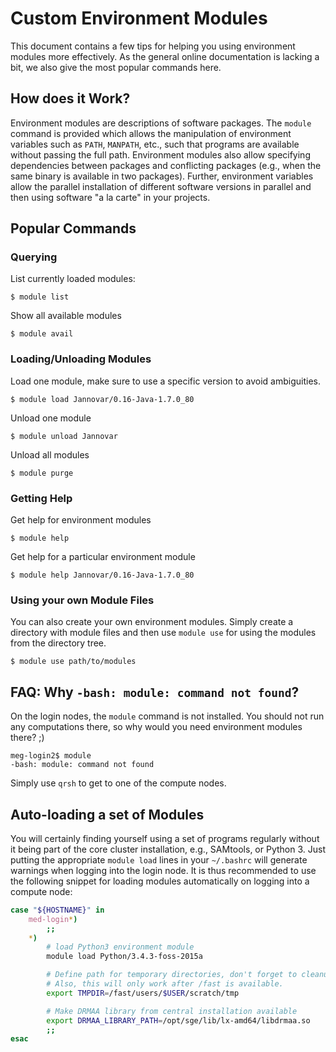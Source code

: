 # Custom Environment Modules

This document contains a few tips for helping you using environment modules more effectively.
As the general online documentation is lacking a bit, we also give the most popular commands here.

## How does it Work?

Environment modules are descriptions of software packages.
The `module` command is provided which allows the manipulation of environment variables such as `PATH`, `MANPATH`, etc., such that programs are available without passing the full path.
Environment modules also allow specifying dependencies between packages and conflicting packages (e.g., when the same binary is available in two packages).
Further, environment variables allow the parallel installation of different software versions in parallel and then using software "a la carte" in your projects.

## Popular Commands

### Querying

List currently loaded modules:

```terminal
$ module list
```

Show all available modules

```terminal
$ module avail
```

### Loading/Unloading Modules

Load one module, make sure to use a specific version to avoid ambiguities.

```terminal
$ module load Jannovar/0.16-Java-1.7.0_80
```

Unload one module

```terminal
$ module unload Jannovar
```

Unload all modules

```terminal
$ module purge
```

### Getting Help

Get help for environment modules

```terminal
$ module help
```

Get help for a particular environment module

```terminal
$ module help Jannovar/0.16-Java-1.7.0_80
```

### Using your own Module Files

You can also create your own environment modules.
Simply create a directory with module files and then use `module use` for using the modules from the directory tree.

```terminal
$ module use path/to/modules
```

## FAQ: Why `-bash: module: command not found`?

On the login nodes, the `module` command is not installed.
You should not run any computations there, so why would you need environment modules there? ;)

```terminal
meg-login2$ module
-bash: module: command not found
```

Simply use `qrsh` to get to one of the compute nodes.

## Auto-loading a set of Modules

You will certainly finding yourself using a set of programs regularly without it being part of the core cluster installation, e.g., SAMtools, or Python 3.
Just putting the appropriate `module load` lines in your `~/.bashrc` will generate warnings when logging into the login node.
It is thus recommended to use the following snippet for loading modules automatically on logging into a compute node:

```bash
case "${HOSTNAME}" in
    med-login*)
        ;;
    *)
        # load Python3 environment module
        module load Python/3.4.3-foss-2015a

        # Define path for temporary directories, don't forget to cleanup!
        # Also, this will only work after /fast is available.
        export TMPDIR=/fast/users/$USER/scratch/tmp

        # Make DRMAA library from central installation available
        export DRMAA_LIBRARY_PATH=/opt/sge/lib/lx-amd64/libdrmaa.so
        ;;
esac
```
